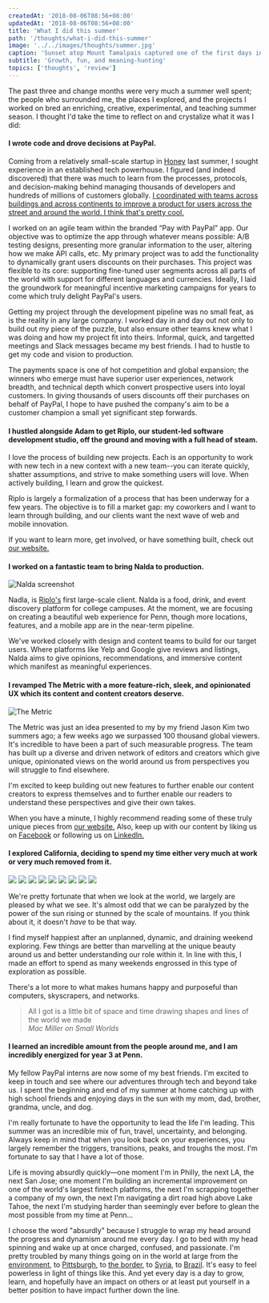 ```yaml
---
createdAt: '2018-08-06T08:56+08:00'
updatedAt: '2018-08-06T08:56+08:00'
title: 'What I did this summer'
path: '/thoughts/what-i-did-this-summer'
image: '../../images/thoughts/summer.jpg'
caption: 'Sunset atop Mount Tamalpais captured one of the first days into my summer.'
subtitle: 'Growth, fun, and meaning-hunting'
topics: ['thoughts', 'review']
---
```


The past three and change months were very much a summer well spent; the people who surrounded me, the places I explored, and the projects I worked on bred an enriching, creative, experimental, and teaching summer season. I thought I'd take the time to reflect on and crystalize what it was I did:

#### I wrote code and drove decisions at PayPal.

Coming from a relatively small-scale startup in [Honey](https://joinhoney.com) last summer, I sought experience in an established tech powerhouse. I figured (and indeed discovered) that there was much to learn from the processes, protocols, and decision-making behind managing thousands of developers and hundreds of millions of customers globally. <u>I coordinated with teams across buildings and across continents to improve a product for users across the street and around the world. I think that's pretty cool.</u>

I worked on an agile team within the branded “Pay with PayPal” app. Our objective was to optimize the app through whatever means possible: A/B testing designs, presenting more granular information to the user, altering how we make API calls, etc. My primary project was to add the functionality to dynamically grant users discounts on their purchases. This project was flexible to its core: supporting fine-tuned user segments across all parts of the world with support for different languages and currencies. Ideally, I laid the groundwork for meaningful incentive marketing campaigns for years to come which truly delight PayPal's users.

Getting my project through the development pipeline was no small feat, as is the reality in any large company. I worked day in and day out not only to build out my piece of the puzzle, but also ensure other teams knew what I was doing and how my project fit into theirs. Informal, quick, and targetted meetings and Slack messages became my best friends. I had to hustle to get my code and vision to production.

The payments space is one of hot competition and global expansion; the winners who emerge must have superior user experiences, network breadth, and technical depth which convert prospective users into loyal customers. In giving thousands of users discounts off their purchases on behalf of PayPal, I hope to have pushed the company's aim to be a customer champion a small yet significant step forwards.

#### I hustled alongside Adam to get Riplo, our student-led software development studio, off the ground and moving with a full head of steam.

I love the process of building new projects. Each is an opportunity to work with new tech in a new context with a new team--you can iterate quickly, shatter assumptions, and strive to make something users will love. When actively building, I learn and grow the quickest.

Riplo is largely a formalization of a process that has been underway for a few years. The objective is to fill a market gap: my coworkers and I want to learn through building, and our clients want the next wave of web and mobile innovation.

If you want to learn more, get involved, or have something built, check out [our website.](https://www.riplo.io)

#### I worked on a fantastic team to bring Nalda to production.

![Nalda screenshot](../../images/projects/nalda.png")

Nadla, is [Riplo's](https://www.riplo.io) first large-scale client. Nalda is a food, drink, and event discovery platform for college campuses. At the moment, we are focusing on creating a beautiful web experience for Penn, though more locations, features, and a mobile app are in the near-term pipeline.

We've worked closely with design and content teams to build for our target users. Where platforms like Yelp and Google give reviews and listings, Nalda aims to give opinions, recommendations, and immersive content which manifest as meaningful experiences.

#### I revamped The Metric with a more feature-rich, sleek, and opinionated UX which its content and content creators deserve.

![The Metric](../../images/thoughts/metric.png)

The Metric was just an idea presented to my by my friend Jason Kim two summers ago; a few weeks ago we surpassed 100 thousand global viewers. It's incredible to have been a part of such measurable progress. The team has built up a diverse and driven network of editors and creators which give unique, opinionated views on the world around us from perspectives you will struggle to find elsewhere.

I'm excited to keep building out new features to further enable our content creators to express themselves and to further enable our readers to understand these perspectives and give their own takes.

When you have a minute, I highly recommend reading some of these truly unique pieces from [our website.](https://www.themetric.org) Also, keep up with our content by liking us on [Facebook](https://www.facebook.com/TheMetricHQ/) or following us on [LinkedIn.](https://www.linkedin.com/company/themetrichq/)

#### I explored California, deciding to spend my time either very much at work or very much removed from it.

![](../../images/thoughts/s18/1.jpg)
![](../../images/thoughts/s18/2.jpg)
![](../../images/thoughts/s18/3.jpg)
![](../../images/thoughts/s18/4.jpg)
![](../../images/thoughts/s18/5.jpg)
![](../../images/thoughts/s18/6.jpg)
![](../../images/thoughts/s18/7.jpg)
![](../../images/thoughts/s18/8.jpg)
![](../../images/thoughts/s18/9.jpg)

We're pretty fortunate that when we look at the world, we largely are pleased by what we see. It's almost odd that we can be paralyzed by the power of the sun rising or stunned by the scale of mountains. If you think about it, it doesn't _have_ to be that way.

I find myself happiest after an unplanned, dynamic, and draining weekend exploring. Few things are better than marvelling at the unique beauty around us and better understanding our role within it. In line with this, I made an effort to spend as many weekends engrossed in this type of exploration as possible.

There's a lot more to what makes humans happy and purposeful than computers, skyscrapers, and networks.

> All I got is a little bit of space and time drawing shapes and lines of the world we made <br /> _Mac Miller on Small Worlds_

#### I learned an incredible amount from the people around me, and I am incredibly energized for year 3 at Penn.

My fellow PayPal interns are now some of my best friends. I'm excited to keep in touch and see where our adventures through tech and beyond take us. I spent the beginning and end of my summer at home catching up with high school friends and enjoying days in the sun with my mom, dad, brother, grandma, uncle, and dog.

I'm really fortunate to have the opportunity to lead the life I'm leading. This summer was an incredible mix of fun, travel, uncertainty, and belonging. Always keep in mind that when you look back on your experiences, you largely remember the triggers, transitions, peaks, and troughs the most. I'm fortunate to say that I have a lot of those.

Life is moving absurdly quickly—one moment I'm in Philly, the next LA, the next San Jose; one moment I'm building an incremental improvement on one of the world's largest fintech platforms, the next I'm scrapping together a company of my own, the next I'm navigating a dirt road high above Lake Tahoe, the next I'm studying harder than seemingly ever before to glean the most possible from my time at Penn...

I choose the word "absurdly" because I struggle to wrap my head around the progress and dynamism around me every day. I go to bed with my head spinning and wake up at once charged, confused, and passionate. I'm pretty troubled by many things going on in the world at large from the [environment](https://www.nature.com/articles/d41586-018-06876-2), to [Pittsburgh](https://en.wikipedia.org/wiki/Pittsburgh_synagogue_shooting), to [the border](https://www.nbcnews.com/news/us-news/sent-trump-soldiers-arrive-border-migrant-caravan-pushes-north-n930751), to [Syria](https://www.theguardian.com/world/2018/nov/03/idlib-jeremy-hunt-syria-russia-turkey), to [Brazil](https://www.washingtonpost.com/business/2018/11/02/democracy-is-danger-all-over-world-brazil-is-just-latest-example/?noredirect=on&utm_term=.a1131b9a6533). It's easy to feel powerless in light of things like this. And yet every day is a day to grow, learn, and hopefully have an impact on others or at least put yourself in a better position to have impact further down the line.
